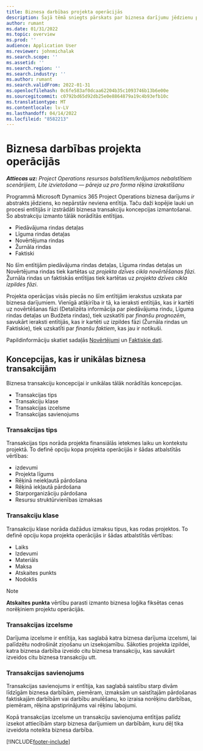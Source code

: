 ```yaml
---
title: Biznesa darbības projekta operācijās
description: Šajā tēmā sniegts pārskats par biznesa darījumu jēdzienu programmā Microsoft Dynamics 365 Project Operations.
author: rumant
ms.date: 01/31/2022
ms.topic: overview
ms.prod: ''
audience: Application User
ms.reviewer: johnmichalak
ms.search.scope: ''
ms.assetid: ''
ms.search.region: ''
ms.search.industry: ''
ms.author: rumant
ms.search.validFrom: 2022-01-31
ms.openlocfilehash: 0c6fe583af0dcaa62204b35c1093746b13b6e00e
ms.sourcegitcommit: c0792bd65d92db25e0e8864879a19c4b93efb10c
ms.translationtype: MT
ms.contentlocale: lv-LV
ms.lasthandoff: 04/14/2022
ms.locfileid: "8582213"
---
```

# <a name="business-transactions-in-project-operations"></a>Biznesa darbības projekta operācijās

_**Attiecas uz:** Project Operations resursos balstītiem/krājumos nebalstītiem scenārijiem, Lite izvietošana — pāreja uz pro forma rēķina izrakstīšanu_

Programmā Microsoft Dynamics 365 Project Operations biznesa darījums *ir* abstrakts jēdziens, ko nepārstāv neviena entītija. Taču daži kopējie lauki un procesi entītijās ir izstrādāti biznesa transakciju koncepcijas izmantošanai. Šo abstrakciju izmanto tālāk norādītās entītijas.

- Piedāvājuma rindas detaļas
- Līguma rindas detaļas
- Novērtējuma rindas
- Žurnāla rindas
- Faktiski

No šīm entītijām piedāvājuma rindas detaļas, Līguma rindas detaļas un Novērtējuma rindas tiek kartētas uz *projekta dzīves cikla novērtēšanas fāzi*. Žurnāla rindas un faktiskās entītijas tiek kartētas uz *projekta dzīves cikla izpildes fāzi*.

Projekta operācijas visās piecās no šīm entītijām ierakstus uzskata par biznesa darījumiem. Vienīgā atšķirība ir tā, ka ieraksti entītijās, kas ir kartēti uz novērtēšanas fāzi (Detalizēta informācija par piedāvājuma rindu, Līguma rindas detaļas un Budžeta rindas), tiek uzskatīti par *finanšu prognozēm*, savukārt ieraksti entītijās, kas ir kartēti uz izpildes fāzi (Žurnāla rindas un Faktiskie), tiek uzskatīti par *finanšu faktiem*, kas jau ir notikuši.

Papildinformāciju skatiet sadaļās [Novērtējumi](../project-management/estimating-projects-overview.md) un [Faktiskie dati](actuals-overview.md).

## <a name="concepts-that-are-unique-to-business-transactions"></a>Koncepcijas, kas ir unikālas biznesa transakcijām

Biznesa transakciju koncepcijai ir unikālas tālāk norādītās koncepcijas.

- Transakcijas tips
- Transakciju klase
- Transakcijas izcelsme
- Transakcijas savienojums

### <a name="transaction-type"></a>Transakcijas tips

Transakcijas tips norāda projekta finansiālās ietekmes laiku un kontekstu projektā. To definē opciju kopa projekta operācijās ir šādas atbalstītās vērtības:

- izdevumi
- Projekta līgums
- Rēķinā neiekļautā pārdošana
- Rēķinā iekļautā pārdošana
- Starporganizāciju pārdošana
- Resursu struktūrvienības izmaksas

### <a name="transaction-class"></a>Transakciju klase

Transakciju klase norāda dažādus izmaksu tipus, kas rodas projektos. To definē opciju kopa projekta operācijās ir šādas atbalstītās vērtības:

- Laiks
- Izdevumi
- Materiāls
- Maksa
- Atskaites punkts
- Nodoklis

> [!NOTE]
> **Atskaites punkta** vērtību parasti izmanto biznesa loģika fiksētas cenas norēķiniem projektu operācijās.

### <a name="transaction-origin"></a>Transakcijas izcelsme

Darījuma izcelsme ir entītija, kas saglabā katra biznesa darījuma izcelsmi, lai palīdzētu nodrošināt ziņošanu un izsekojamību. Sākoties projekta izpildei, katra biznesa darbība izveido citu biznesa transakciju, kas savukārt izveidos citu biznesa transakciju utt.

### <a name="transaction-connection"></a>Transakcijas savienojums

Transakcijas savienojums ir entītija, kas saglabā saistību starp divām līdzīgām biznesa darbībām, piemēram, izmaksām un saistītajām pārdošanas faktiskajām darbībām vai darbību anulēšanu, ko izraisa norēķinu darbības, piemēram, rēķina apstiprinājums vai rēķinu labojumi.

Kopā transakcijas izcelsme un transakciju savienojuma entītijas palīdz izsekot attiecībām starp biznesa darījumiem un darbībām, kuru dēļ tika izveidota noteikta biznesa darbība.

[!INCLUDE[footer-include](../includes/footer-banner.md)]
